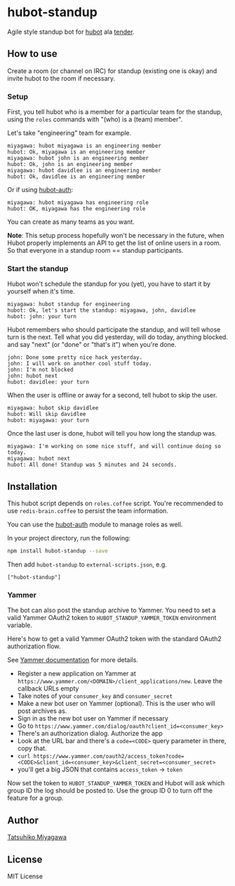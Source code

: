 # hubot-standup

Agile style standup bot for [hubot](https://github.com/github/hubot) ala [tender](https://github.com/markpasc/tender).

## How to use

Create a room (or channel on IRC) for standup (existing one is okay) and invite hubot to the room if necessary.

### Setup

First, you tell hubot who is a member for a particular team for the standup, using the `roles` commands with "(who) is a (team) member".

Let's take "engineering" team for example.

```
miyagawa: hubot miyagawa is an engineering member
hubot: Ok, miyagawa is an engineering member
miyagawa: hubot john is an engineering member
hubot: Ok, john is an engineering member
miyagawa: hubot davidlee is an engineering member
hubot: Ok, davidlee is an engineering member
```
Or if using [hubot-auth](https://www.npmjs.com/package/hubot-auth):

```
miyagawa: hubot miyagawa has engineering role
hubot: OK, miyagawa has the engineering role
```

You can create as many teams as you want.

**Note**: This setup process hopefully won't be necessary in the future, when Hubot properly implements an API to get the list of online users in a room. So that everyone in a standup room == standup participants.

### Start the standup

Hubot won't schedule the standup for you (yet), you have to start it by yourself when it's time.

```
miyagawa: hubot standup for engineering
hubot: Ok, let's start the standup: miyagawa, john, davidlee
hubot: john: your turn
```

Hubot remembers who should participate the standup, and will tell whose turn is the next. Tell what you did yesterday, will do today, anything blocked. and say "next" (or "done" or "that's it") when you're done.

```
john: Done some pretty nice hack yesterday.
john: I will work on another cool stuff today.
john: I'm not blocked
john: hubot next
hubot: davidlee: your turn
```

When the user is offline or away for a second, tell hubot to skip the user.

```
miyagawa: hubot skip davidlee
hubot: Will skip davidlee
hubot: miyagawa: your turn
```

Once the last user is done, hubot will tell you how long the standup was.

```
miyagawa: I'm working on some nice stuff, and will continue doing so today.
miyagawa: hubot next
hubot: All done! Standup was 5 minutes and 24 seconds.
```

## Installation

This hubot script depends on `roles.coffee` script. You're recommended to use `redis-brain.coffee` to persist the team information.

You can use the [hubot-auth](https://www.npmjs.com/package/hubot-auth) module to manage roles as well.

In your project directory, run the following:

```bash
npm install hubot-standup --save
```

Then add `hubot-standup` to `external-scripts.json`, e.g.

```
["hubot-standup"]
```

### Yammer

The bot can also post the standup archive to Yammer. You need to set a valid Yammer OAuth2 token to `HUBOT_STANDUP_YAMMER_TOKEN` environment variable.

Here's how to get a valid Yammer OAuth2 token with the standard OAuth2 authorization flow.

See [Yammer documentation](https://developer.yammer.com/api/oauth2.html) for more details.

* Register a new application on Yammer at `https://www.yammer.com/<DOMAIN>/client_applications/new`. Leave the callback URLs empty
* Take notes of your `consumer_key` and `consumer_secret`
* Make a new bot user on Yammer (optional). This is the user who will post archives as.
* Sign in as the new bot user on Yammer if necessary
* Go to `https://www.yammer.com/dialog/oauth?client_id=<consumer_key>`
* There's an authorization dialog. Authorize the app
* Look at the URL bar and there's a `code=<CODE>` query parameter in there, copy that.
* `curl https://www.yammer.com/oauth2/access_token?code=<CODE>&client_id=<consumer_key>&client_secret=<consumer_secret>`
* you'll get a big JSON that contains `access_token` -> `token`

Now set the token to `HUBOT_STANDUP_YAMMER_TOKEN` and Hubot will ask which group ID the log should be posted to. Use the group ID 0 to turn off the feature for a group.

## Author

[Tatsuhiko Miyagawa](https://github.com/miyagawa)

## License

MIT License
